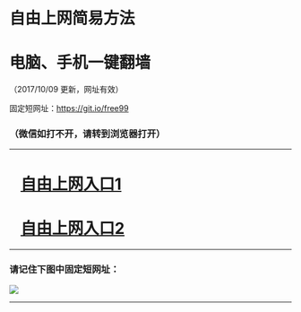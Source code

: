 ﻿# 自由上网简易方法

# 电脑、手机一键翻墙

（2017/10/09 更新，网址有效）

固定短网址：https://git.io/free99

### （微信如打不开，请转到浏览器打开）


***





# &nbsp;&nbsp; <a href="http://ft1941824462.fwq-tz-1001.info/fwqtz01.html?t=10090012103 " target="_blank">自由上网入口1</a>
# &nbsp;&nbsp; <a href="http://ft37202555.fwq-tz-1002.info/fwqtz02.html?t=100900129871 " target="_blank">自由上网入口2</a>
***

### 请记住下图中固定短网址：

<img src="https://s3-us-west-2.amazonaws.com/fwq-1001/yjfq-20170905okok.png" /> 


***

